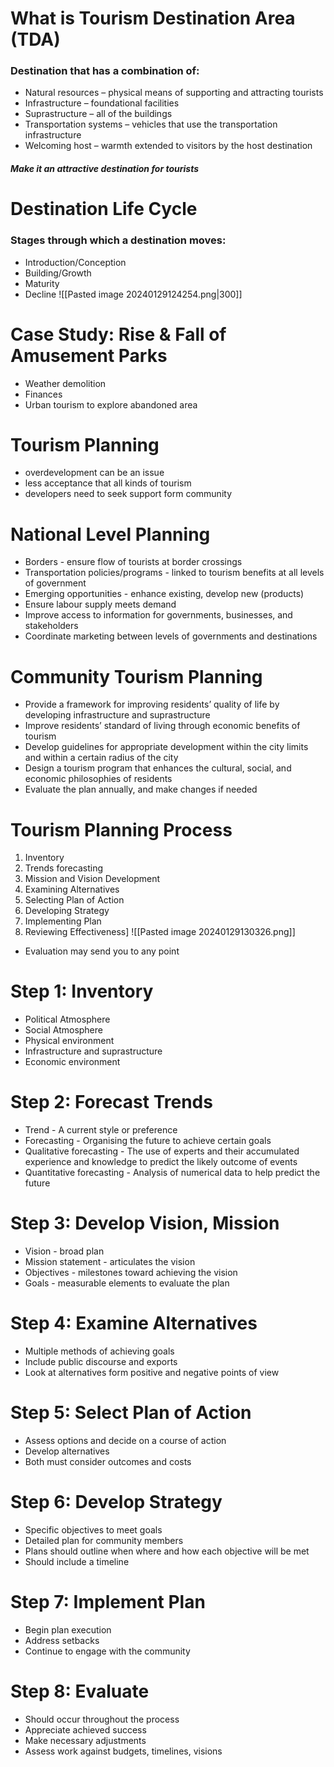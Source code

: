 # What is Tourism Destination Area (TDA)
### Destination that has a combination of:
- Natural resources – physical means of supporting and attracting tourists
- Infrastructure – foundational facilities
- Suprastructure – all of the buildings
- Transportation systems – vehicles that use the transportation infrastructure
- Welcoming host – warmth extended to visitors by the host destination
#### *Make it an attractive destination for tourists*

# Destination Life Cycle
### Stages through which a destination moves:
- Introduction/Conception
- Building/Growth
- Maturity
- Decline
![[Pasted image 20240129124254.png|300]]

# Case Study: Rise & Fall of Amusement Parks
- Weather demolition
- Finances
- Urban tourism to explore abandoned area

# Tourism Planning
- overdevelopment can be an issue
- less acceptance that all kinds of tourism
- developers need to seek support form community

# National Level Planning
- Borders - ensure flow of tourists at border crossings
- Transportation policies/programs - linked to tourism benefits at all levels of government
- Emerging opportunities - enhance existing, develop new (products)
- Ensure labour supply meets demand
- Improve access to information for governments, businesses, and stakeholders
- Coordinate marketing between levels of governments and destinations

# Community Tourism Planning
- Provide a framework for improving residents’ quality of life by developing infrastructure and suprastructure
- Improve residents’ standard of living through economic benefits of tourism
- Develop guidelines for appropriate development within the city limits and within a certain radius of the city
- Design a tourism program that enhances the cultural, social, and economic philosophies of residents
- Evaluate the plan annually, and make changes if needed

# Tourism Planning Process
1. Inventory
2. Trends forecasting
3. Mission and Vision Development 
4. Examining Alternatives
5. Selecting Plan of Action
6. Developing Strategy
7. Implementing Plan
8. Reviewing Effectiveness]
![[Pasted image 20240129130326.png]]
- Evaluation may send you to any point
# Step 1: Inventory
- Political Atmosphere
- Social Atmosphere 
- Physical environment
- Infrastructure and suprastructure
- Economic environment

# Step 2: Forecast Trends
- Trend - A current style or preference
- Forecasting - Organising the future to achieve certain goals
- Qualitative forecasting - The use of experts and their accumulated experience and knowledge to predict the likely outcome of events
- Quantitative forecasting - Analysis of numerical data to help predict the future
# Step 3: Develop Vision, Mission
- Vision - broad plan
- Mission statement - articulates the vision
- Objectives - milestones toward achieving the vision
- Goals - measurable elements to evaluate the plan
# Step 4: Examine Alternatives
- Multiple methods of achieving goals
- Include public discourse and exports
- Look at alternatives form positive and negative points of view
# Step 5: Select Plan of Action
- Assess options and decide on a course of action
- Develop alternatives
- Both must consider outcomes and costs
# Step 6: Develop Strategy
- Specific objectives to meet goals
- Detailed plan for community members
- Plans should outline when where and how each objective will be met
- Should include a timeline
# Step 7: Implement Plan
- Begin plan execution
- Address setbacks
- Continue to engage with the community
# Step 8: Evaluate
- Should occur throughout the process
- Appreciate achieved success
- Make necessary adjustments
- Assess work against budgets, timelines, visions